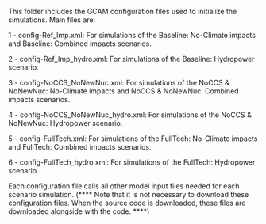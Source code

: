 
This folder includes the GCAM configuration files used to initialize the simulations. Main files are:

1 - config-Ref_Imp.xml: For simulations of the Baseline: No-Climate impacts and Baseline: Combined impacts scenarios.

2 - config-Ref_Imp_hydro.xml: For simulations of the Baseline: Hydropower scenario.

3 - config-NoCCS_NoNewNuc.xml: For simulations of the NoCCS & NoNewNuc: No-Climate impacts and NoCCS & NoNewNuc: Combined impacts scenarios.

4 - config-NoCCS_NoNewNuc_hydro.xml: For simulations of the NoCCS & NoNewNuc: Hydropower scenario.

5 - config-FullTech.xml: For simulations of the FullTech: No-Climate impacts and FullTech: Combined impacts scenarios.

6 - config-FullTech_hydro.xml: For simulations of the FullTech: Hydropower scenario.

Each configuration file calls all other model input files needed for each scenario simulation. (**** Note that it is not necessary to download these configuration files. When the source code is downloaded, these files are downloaded alongside with the code. ****)
